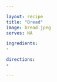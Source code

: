 ```yaml
---

layout: recipe
title: "Bread"
image: bread.jpeg
serves: NA

ingredients:
- 

directions:
- 

---
```


